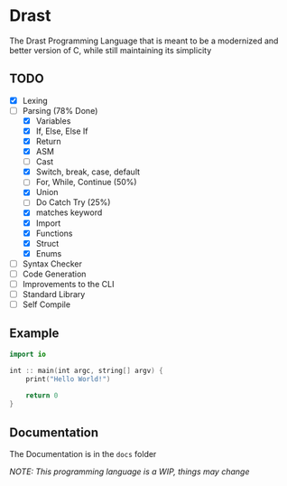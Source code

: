 # Drast

The Drast Programming Language that is meant to be a modernized and better version of C, while still maintaining its
simplicity

## TODO

- [x] Lexing
- [ ] Parsing (78% Done)
    - [x] Variables
    - [x] If, Else, Else If
    - [x] Return
    - [x] ASM
    - [ ] Cast
    - [x] Switch, break, case, default
    - [ ] For, While, Continue (50%)
    - [x] Union
    - [ ] Do Catch Try (25%)
    - [x] matches keyword
    - [x] Import
    - [x] Functions
    - [x] Struct
    - [x] Enums
- [ ] Syntax Checker
- [ ] Code Generation
- [ ] Improvements to the CLI
- [ ] Standard Library
- [ ] Self Compile

## Example

```swift
import io

int :: main(int argc, string[] argv) {
    print("Hello World!")
    
    return 0
}
```

## Documentation

The Documentation is in the `docs` folder

_NOTE: This programming language is a WIP, things may change_
